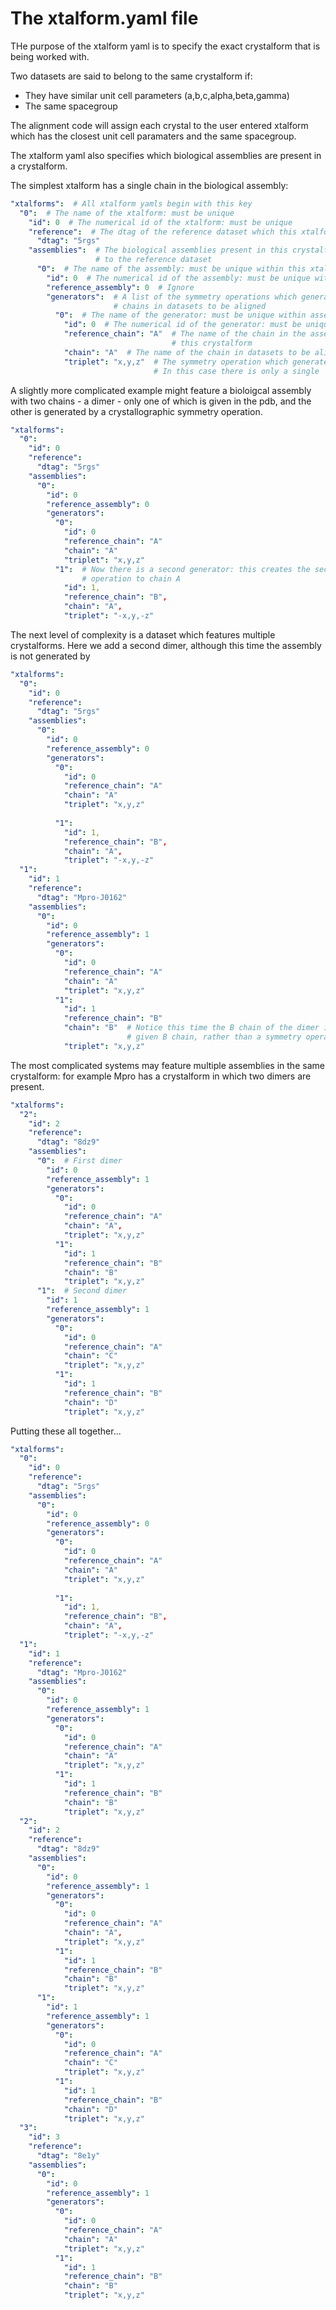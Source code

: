 # The xtalform.yaml file

THe purpose of the xtalform yaml is to specify the exact crystalform that is being worked with. 

Two datasets are said to belong to the same crystalform if:
 - They have similar unit cell parameters (a,b,c,alpha,beta,gamma)
 - The same spacegroup

The alignment code will assign each crystal to the user entered xtalform which has the closest unit cell paramaters and the same spacegroup.

The xtalform yaml also specifies which biological assemblies are present in a crystalform. 

The simplest xtalform has a single chain in the biological assembly:

```yaml
"xtalforms":  # All xtalform yamls begin with this key
  "0":  # The name of the xtalform: must be unique
    "id": 0  # The numerical id of the xtalform: must be unique
    "reference":  # The dtag of the reference dataset which this xtalform is based on
      "dtag": "5rgs" 
    "assemblies":  # The biological assemblies present in this crystalform, and the operations which relate them
                   # to the reference dataset
      "0":  # The name of the assembly: must be unique within this xtalform
        "id": 0  # The numerical id of the assembly: must be unique within this xtalform
        "reference_assembly": 0  # Ignore
        "generators":  # A list of the symmetry operations which generate the assembly in the reference from 
                       # chains in datasets to be aligned
          "0":  # The name of the generator: must be unique within assembly
            "id": 0  # The numerical id of the generator: must be unique within assembly
            "reference_chain": "A"  # The name of the chain in the assembly that will be generated from datasets in 
                                    # this crystalform
            "chain": "A"  # The name of the chain in datasets to be aligned
            "triplet": "x,y,z"  # The symmetry operation which generates the reference chain from the dataset chain
                                # In this case there is only a single 
  ```

A slightly more complicated example might feature a bioloigcal assembly with two chains - a dimer - only one of which is given in the pdb, and the other is generated by a crystallographic symmetry operation.

```yaml
"xtalforms":  
  "0":
    "id": 0
    "reference": 
      "dtag": "5rgs" 
    "assemblies": 
      "0": 
        "id": 0
        "reference_assembly": 0
        "generators": 
          "0": 
            "id": 0
            "reference_chain": "A"
            "chain": "A"
            "triplet": "x,y,z"
          "1":  # Now there is a second generator: this creates the second chain, B, by applying a symmetry 
                # operation to chain A 
            "id": 1,
            "reference_chain": "B", 
            "chain": "A",
            "triplet": "-x,y,-z"
```

The next level of complexity is a dataset which features multiple crystalforms. Here we add a second dimer, although this time the assembly is not generated by 

```yaml
"xtalforms": 
  "0":
    "id": 0
    "reference": 
      "dtag": "5rgs" 
    "assemblies": 
      "0": 
        "id": 0
        "reference_assembly": 0
        "generators": 
          "0": 
            "id": 0
            "reference_chain": "A"
            "chain": "A"
            "triplet": "x,y,z"
          
          "1": 
            "id": 1,
            "reference_chain": "B",
            "chain": "A",
            "triplet": "-x,y,-z"
  "1": 
    "id": 1
    "reference": 
      "dtag": "Mpro-J0162" 
    "assemblies": 
      "0": 
        "id": 0
        "reference_assembly": 1
        "generators": 
          "0": 
            "id": 0
            "reference_chain": "A"
            "chain": "A"
            "triplet": "x,y,z"
          "1": 
            "id": 1
            "reference_chain": "B"
            "chain": "B"  # Notice this time the B chain of the dimer is generated by the identity operation applied to 
                          # given B chain, rather than a symmetry operation on the A chain
            "triplet": "x,y,z"
```

The most complicated systems may feature multiple assemblies in the same crystalform: for example Mpro has a crystalform in which two dimers are present.

```yaml
"xtalforms":  
  "2": 
    "id": 2
    "reference": 
      "dtag": "8dz9" 
    "assemblies": 
      "0":  # First dimer
        "id": 0
        "reference_assembly": 1
        "generators": 
          "0": 
            "id": 0
            "reference_chain": "A"
            "chain": "A",
            "triplet": "x,y,z"
          "1": 
            "id": 1
            "reference_chain": "B"
            "chain": "B"
            "triplet": "x,y,z"
      "1":  # Second dimer
        "id": 1
        "reference_assembly": 1
        "generators": 
          "0": 
            "id": 0
            "reference_chain": "A"
            "chain": "C"
            "triplet": "x,y,z"
          "1": 
            "id": 1
            "reference_chain": "B"
            "chain": "D"
            "triplet": "x,y,z"
```

Putting these all together...

```yaml
"xtalforms":  
  "0":
    "id": 0
    "reference": 
      "dtag": "5rgs" 
    "assemblies": 
      "0": 
        "id": 0
        "reference_assembly": 0
        "generators": 
          "0": 
            "id": 0
            "reference_chain": "A"
            "chain": "A"
            "triplet": "x,y,z"
          
          "1": 
            "id": 1,
            "reference_chain": "B",
            "chain": "A",
            "triplet": "-x,y,-z"
  "1": 
    "id": 1
    "reference": 
      "dtag": "Mpro-J0162" 
    "assemblies": 
      "0": 
        "id": 0
        "reference_assembly": 1
        "generators": 
          "0": 
            "id": 0
            "reference_chain": "A"
            "chain": "A"
            "triplet": "x,y,z"
          "1": 
            "id": 1
            "reference_chain": "B"
            "chain": "B"
            "triplet": "x,y,z"
  "2": 
    "id": 2
    "reference": 
      "dtag": "8dz9" 
    "assemblies": 
      "0": 
        "id": 0
        "reference_assembly": 1
        "generators": 
          "0": 
            "id": 0
            "reference_chain": "A"
            "chain": "A",
            "triplet": "x,y,z"
          "1": 
            "id": 1
            "reference_chain": "B"
            "chain": "B"
            "triplet": "x,y,z"
      "1": 
        "id": 1
        "reference_assembly": 1
        "generators": 
          "0": 
            "id": 0
            "reference_chain": "A"
            "chain": "C"
            "triplet": "x,y,z"
          "1": 
            "id": 1
            "reference_chain": "B"
            "chain": "D"
            "triplet": "x,y,z"
  "3": 
    "id": 3
    "reference": 
      "dtag": "8e1y" 
    "assemblies": 
      "0": 
        "id": 0
        "reference_assembly": 1
        "generators": 
          "0": 
            "id": 0
            "reference_chain": "A"
            "chain": "A"
            "triplet": "x,y,z"
          "1": 
            "id": 1
            "reference_chain": "B"
            "chain": "B"
            "triplet": "x,y,z"

```